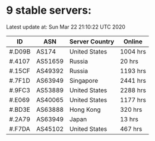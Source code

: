 # 9 stable servers:

Latest update at: Sun Mar 22 21:10:22 UTC 2020

| ID | ASN | Server Country | Online |
| -- | --- | -------------- | ------ |
| #.D09B | AS174 | United States | 1004 hrs |
| #.4107 | AS51659 | Russia | 20 hrs |
| #.15CF | AS49392 | Russia | 1193 hrs |
| #.7F1D | AS63949 | Singapore | 2441 hrs |
| #.9FC3 | AS53889 | United States | 2288 hrs |
| #.E069 | AS40065 | United States | 1177 hrs |
| #.BD3E | AS63888 | Hong Kong | 320 hrs |
| #.2A79 | AS63949 | Japan | 13 hrs |
| #.F7DA | AS45102 | United States | 467 hrs |

